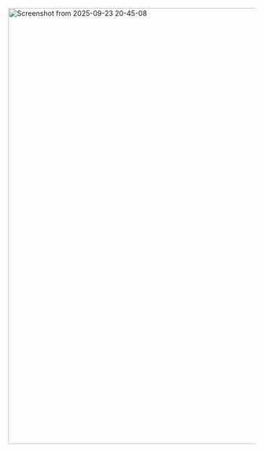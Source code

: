 <img width="1822" height="886" alt="Screenshot from 2025-09-23 20-45-08" src="https://github.com/user-attachments/assets/a9deaf43-12d4-4b5b-b178-4b36c76c1ee4" />
